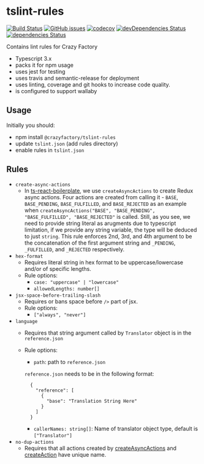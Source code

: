 # tslint-rules

<!--[![Greenkeeper badge](https://badges.greenkeeper.io/crazyfactory/tslint-rules.svg)](https://greenkeeper.io/) -->
[![Build Status](https://travis-ci.org/crazyfactory/tslint-rules.svg)](https://travis-ci.org/crazyfactory/tslint-rules)
[![GitHub issues](https://img.shields.io/github/issues/crazyfactory/tslint-rules.svg)](https://github.com/crazyfactory/tslint-rules/issues)
[![codecov](https://codecov.io/gh/crazyfactory/tslint-rules/branch/master/graph/badge.svg)](https://codecov.io/gh/crazyfactory/tslint-rules)
[![devDependencies Status](https://david-dm.org/crazyfactory/tslint-rules/dev-status.svg)](https://david-dm.org/crazyfactory/tslint-rules?type=dev)
[![dependencies Status](https://david-dm.org/crazyfactory/tslint-rules/status.svg)](https://david-dm.org/crazyfactory/tslint-rules)

Contains lint rules for Crazy Factory

- Typescript 3.x
- packs it for npm usage
- uses jest for testing
- uses travis and semantic-release for deployment
- uses linting, coverage and git hooks to increase code quality.
- is configured to support wallaby

## Usage

Initially you should:

- npm install `@crazyfactory/tslint-rules`
- update `tslint.json` (add rules directory)
- enable rules in `tslint.json`

## Rules

- `create-async-actions`
  - In [ts-react-boilerplate](https://github.com/crazyfactory/ts-react-boilerplate), we use `createAsyncActions` to 
  create Redux async actions. Four actions are created from calling it - `BASE`, `BASE_PENDING`, `BASE_FULFILLED`, and
  `BASE_REJECTED` as an example when `createAsyncActions("BASE", "BASE_PENDING", "BASE_FULFILLED", "BASE_REJECTED"` is
  called. Still, as you see, we need to provide string literal as arugments due to typescript limitation, if we provide
  any string variable, the type will be deduced to just `string`. This rule enforces 2nd, 3rd, and 4th argument to be
  the concatenation of the first argument string and `_PENDING`, `_FULFILLED`, and `_REJECTED` respectively.
- `hex-format`
  - Requires literal string in hex format to be uppercase/lowercase and/or of specific lengths.
  - Rule options: 
    - `case: "uppercase" | "lowercase"`
    - `allowedLengths: number[]`
- `jsx-space-before-trailing-slash`
  - Requires or bans space before `/>` part of jsx.
  - Rule options:
    - `["always", "never"]`
- `language`
  - Requires that string argument called by `Translator` object is in the `reference.json`
  - Rule options:
    - `path`: path to `reference.json`

    `reference.json` needs to be in the following format:

    ```
      {
        "reference": [
          {
            "base": "Translation String Here"
          }
        ]
      }
    ```
    - `callerNames: string[]`: Name of translator object type, default is `["Translator"]`
- `no-dup-actions`
  - Requires that all actions created by [createAsyncActions](https://github.com/crazyfactory/ts-react-boilerplate/blob/master/src/app/redux/modules/baseModule.ts)
  and [createAction](https://github.com/piotrwitek/typesafe-actions#createaction) have unique name.
